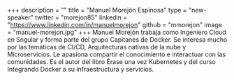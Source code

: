+++
description = ""
title = "Manuel Morejón Espinosa"
type = "new-speaker"
twitter = "morejon85"
linkedin = "https://www.linkedin.com/in/manuelmorejon"
github = "mmorejon"
image = "manuel-morejon.jpg"
+++
Manuel Morejón trabaja como Ingeniero Cloud en Sngular y forma parte del grupo Capitanes de Docker. Se interesa mucho por las temáticas de CI/CD, Arquitecturas nativas de la nube y Microservicios. Le apasiona compartir el conocimiento e interactuar con las comunidades. Es el autor del libro Érase una vez Kubernetes y del curso Integrando Docker a su infraestructura y servicios.